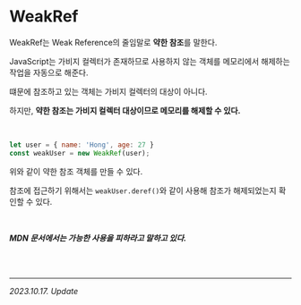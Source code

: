 # WeakRef

WeakRef는 Weak Reference의 줄임말로 **약한 참조**를 말한다.

JavaScript는 가비지 컬렉터가 존재하므로 사용하지 않는 객체를 메모리에서 해제하는 작업을 자동으로 해준다.

떄문에 참조하고 있는 객체는 가비지 컬렉터의 대상이 아니다.

하지만, **약한 참조는 가비지 컬렉터 대상이므로 메모리를 해제할 수 있다.**

<br>

```js
let user = { name: 'Hong', age: 27 }
const weakUser = new WeakRef(user);
```

위와 같이 약한 참조 객체를 만들 수 있다.

참조에 접근하기 위해서는 `weakUser.deref()`와 같이 사용해 참조가 해제되었는지 확인할 수 있다.

<br>

**_MDN 문서에서는 가능한 사용을 피하라고 말하고 있다._**

<br><br>

---

_2023.10.17. Update_